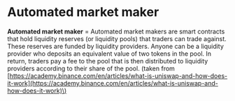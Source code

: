 # Automated market maker

**Automated market maker** =  Automated market makers are smart contracts that hold liquidity reserves \(or liquidity pools\) that traders can trade against. These reserves are funded by liquidity providers. Anyone can be a liquidity provider who deposits an equivalent value of two tokens in the pool. In return, traders pay a fee to the pool that is then distributed to liquidity providers according to their share of the pool. \(taken from [https://academy.binance.com/en/articles/what-is-uniswap-and-how-does-it-work](https://academy.binance.com/en/articles/what-is-uniswap-and-how-does-it-work)\)

